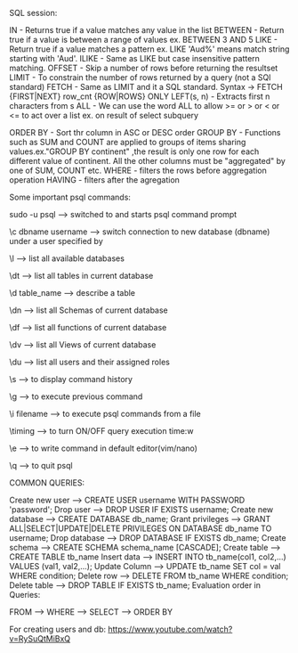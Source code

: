 SQL session:

IN - Returns true if a value matches any value in the list BETWEEN - Return true if a value is between a range of values ex. BETWEEN 3 AND 5 LIKE - Return true if a value matches a pattern ex. LIKE 'Aud%' means match string starting with 'Aud'. ILIKE - Same as LIKE but case insensitive pattern matching. OFFSET - Skip a number of rows before returning the resultset LIMIT - To constrain the number of rows returned by a query (not a SQl standard) FETCH - Same as LIMIT and it a SQL standard. Syntax -> FETCH {FIRST|NEXT} row_cnt {ROW|ROWS} ONLY LEFT(s, n) - Extracts first n characters from s ALL - We can use the word ALL to allow >= or > or < or <= to act over a list ex. on result of select subquery

ORDER BY - Sort thr column in ASC or DESC order GROUP BY - Functions such as SUM and COUNT are applied to groups of items sharing values.ex."GROUP BY continent" ,the result is only one row for each different value of continent. All the other columns must be "aggregated" by one of SUM, COUNT etc. WHERE - filters the rows before aggregation operation HAVING - filters after the agregation

Some important psql commands:

sudo -u psql --> switched to and starts psql command prompt

\c dbname username --> switch connection to new database (dbname) under a user specified by

\l --> list all available databases

\dt --> list all tables in current database

\d table_name --> describe a table

\dn --> list all Schemas of current database

\df --> list all functions of current database

\dv --> list all Views of current database

\du --> list all users and their assigned roles

\s --> to display command history

\g --> to execute previous command

\i filename --> to execute psql commands from a file

\timing --> to turn ON/OFF query execution time:w

\e --> to write command in default editor(vim/nano)

\q --> to quit psql

COMMON QUERIES:

Create new user --> CREATE USER username WITH PASSWORD 'password';
Drop user --> DROP USER IF EXISTS username;
Create new database --> CREATE DATABASE db_name;
Grant privileges --> GRANT ALL|SELECT|UPDATE|DELETE PRIVILEGES ON DATABASE db_name TO username;
Drop database --> DROP DATABASE IF EXISTS db_name;
Create schema --> CREATE SCHEMA schema_name [CASCADE];
Create table --> CREATE TABLE tb_name
Insert data --> INSERT INTO tb_name(col1, col2,...) VALUES (val1, val2,...);
Update Column --> UPDATE tb_name SET col = val WHERE condition;
Delete row --> DELETE FROM tb_name WHERE condition;
Delete table --> DROP TABLE IF EXISTS tb_name;
Evaluation order in Queries:

FROM --> WHERE --> SELECT --> ORDER BY

For creating users and db: https://www.youtube.com/watch?v=RySuQtMiBxQ
